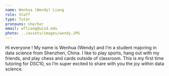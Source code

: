 ```yaml
---
name: Wenhua (Wendy) Liang
role: Staff
type: Tutor
pronouns: she/her
email: w7liang@ucsd.edu
photo: ../assets/images/wendy.JPG
---
```


Hi everyone ! My name is Wenhua (Wendy) and I’m a student majoring in data science from Shenzhen, China. I like to play sports, hang out with my friends, and play chess and cards outside of classroom. This is my first time tutoring for DSC10, so I’m super excited to share with you the joy within data science. 